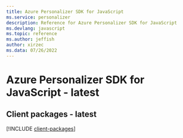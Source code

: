 ```yaml
---
title: Azure Personalizer SDK for JavaScript
ms.service: personalizer
description: Reference for Azure Personalizer SDK for JavaScript
ms.devlang: javascript
ms.topic: reference
ms.author: jeffish
author: xirzec
ms.data: 07/26/2022
---
```

# Azure Personalizer SDK for JavaScript - latest

## Client packages - latest
[!INCLUDE [client-packages](personalizer-client-index.md)]